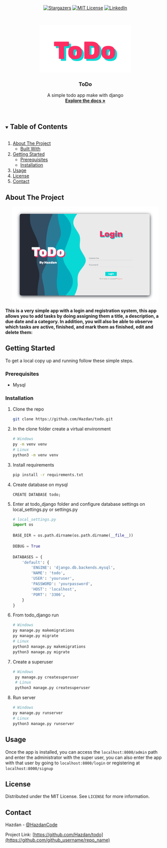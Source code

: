 <center>

[![Stargazers][stars-shield]][stars-url]
[![MIT License][license-shield]][license-url]
[![LinkedIn][linkedin-shield]][linkedin-url]

</center>

<!-- PROJECT LOGO -->
<br />
<p align="center">
  <a href="https://github.com/Hazdan/todo">
    <img src="./todo_django/todo/static/images/Logo.png" alt="Logo" height="150">
  </a>

  <h3 align="center">ToDo</h3>

  <p align="center">
    A simple todo app make with django
    <br />
    <a href="https://github.com/Hazdan/todo"><strong>Explore the docs »</strong></a>
    <br />
    <br />
  </p>
</p>



<!-- TABLE OF CONTENTS -->
<details open="open">
  <summary><h2 style="display: inline-block">Table of Contents</h2></summary>
  <ol>
    <li>
      <a href="#about-the-project">About The Project</a>
      <ul>
        <li><a href="#built-with">Built With</a></li>
      </ul>
    </li>
    <li>
      <a href="#getting-started">Getting Started</a>
      <ul>
        <li><a href="#prerequisites">Prerequisites</a></li>
        <li><a href="#installation">Installation</a></li>
      </ul>
    </li>
    <li><a href="#usage">Usage</a></li>
    <li><a href="#license">License</a></li>
    <li><a href="#contact">Contact</a></li>
  </ol>
</details>



<!-- ABOUT THE PROJECT -->
## About The Project

<center>
<img src="./todo_django/todo/static/images/screen.png" alt="Logo" height="300">

</center>

**This is a very simple app with a login and registration system, this app allows you to add tasks by doing assigning them a title, a description, a due date and a category.
In addition, you will also be able to observe which tasks are active, finished, and mark them as finished, edit and delete them:**



<!-- GETTING STARTED -->
## Getting Started

To get a local copy up and running follow these simple steps.

### Prerequisites
* Mysql

### Installation

1. Clone the repo
   ```sh
   git clone https://github.com/Hazdan/todo.git
   ```
2. In the clone folder create a virtual environment

   ```sh
   # Windows
   py -m venv venv
   # Linux
   python3 -m venv venv
   ```
3. Install requirements

    ```sh
   pip install -r requirements.txt
   ```
4. Create database on mysql
    ```mysql
    CREATE DATABASE todo;
    ```
5. Enter at todo_django folder and configure database settings on local_settings.py or settings.py
    ```py
    # local_settings.py
   import os

    BASE_DIR = os.path.dirname(os.path.dirname(__file__))

    DEBUG = True

    DATABASES = {
        'default': {
            'ENGINE': 'django.db.backends.mysql',
            'NAME': 'todo',
            'USER': 'youruser',
            'PASSWORD': 'yourpassword',
            'HOST': 'localhost',
            'PORT': '3306',
        }
    }
   ```
6. From todo_django run
    ```sh
    # Windows
    py manage.py makemigrations
    py manage.py migrate
    # Linux
    python3 manage.py makemigrations
    python3 manage.py migrate
    ```
7. Create a superuser
   ```sh
   # Windows
    py manage.py createsuperuser
    # Linux
    python3 manage.py createsuperuser
    ```
8. Run server
    ```sh
   # Windows
    py manage.py runserver
    # Linux
    python3 manage.py runserver
    ```

<!-- USAGE EXAMPLES -->
## Usage

Once the app is installed, you can access the `localhost:8000/admin` path and enter the administrator with the super user, you can also enter the app with that user by going to `localhost:8000/login` or registering at `localhost:8000/signup`


<!-- LICENSE -->
## License

Distributed under the MIT License. See `LICENSE` for more information.



<!-- CONTACT -->
## Contact

Hazdan - [@HazdanCode](https://twitter.com/HazdanCode)

Project Link: [https://github.com/Hazdan/todo](https://github.com/github_username/repo_name)


[stars-shield]: https://img.shields.io/github/stars/Hazdan/todo.svg?style=for-the-badge
[stars-url]: https://github.com/Hazdan/todo/stargazers
[license-shield]: https://img.shields.io/github/license/Hazdan/repo.svg?style=for-the-badge
[license-url]: https://github.com/Hazdan/todo/blob/main/LICENCE
[linkedin-shield]: https://img.shields.io/badge/-LinkedIn-black.svg?style=for-the-badge&logo=linkedin&colorB=555
[linkedin-url]: https://linkedin.com/in/hazdan
